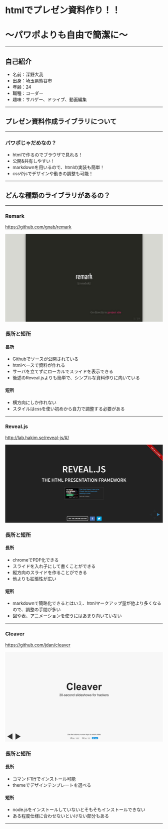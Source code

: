 # htmlでプレゼン資料作り！！
# ～パワポよりも自由で簡潔に～

---
## 自己紹介
- 名前：深野大我
- 出身：埼玉県熊谷市
- 年齢：24
- 職種：コーダー
- 趣味：サバゲー、ドライブ、動画編集

---
## プレゼン資料作成ライブラリについて

---
### パワポじゃだめなの？

 * htmlで作るのでブラウザで見れる！
 * 公開&共有しやすい！
 * markdownを用いるので、htmlの実装も簡単！
 * cssやjsでデザインや動きの調整も可能！

---
## どんな種類のライブラリがあるの？

---
### Remark
 https://github.com/gnab/remark

 <a href="http://remarkjs.com/" target="_blank"><img src="img/img_remark_cap.png"></a>

>>>
### 長所と短所

#### 長所
 * Githubでソースが公開されている
 * htmlベースで資料が作れる
 * サーバを立てずにローカルでスライドを表示できる
 * 後述のReveal.jsよりも簡単で、シンプルな資料作りに向いている

#### 短所
 * 横方向にしか作れない
 * スタイルはcssを使い初めから自力で調整する必要がある

---
### Reveal.js
http://lab.hakim.se/reveal-js/#/

 <a href="http://lab.hakim.se/reveal-js/#/" target="_blank"><img src="img/img_reveal_cap.png"></a>

>>>
### 長所と短所

#### 長所
 * chromeでPDF化できる
 * スライドを入れ子にして書くことができる
 * 縦方向のスライドを作ることができる
 * 他よりも拡張性が広い

#### 短所
 * markdownで簡略化できるとはいえ、htmlマークアップ量が他より多くなるので、調整の手間が多い
 * 図や表、アニメーションを使うにはあまり向いていない

---
### Cleaver
https://github.com/jdan/cleaver

 <a href="http://jdan.github.io/cleaver/" target="_blank"><img src="img/img_cleaver_cap.png"></a>

>>>
### 長所と短所

#### 長所
 * コマンド1行でインストール可能
 * themeでデザインテンプレートを選べる

#### 短所
 * node.jsをインストールしていないとそもそもインストールできない
 * ある程度仕様に合わせないといけない部分もある

---